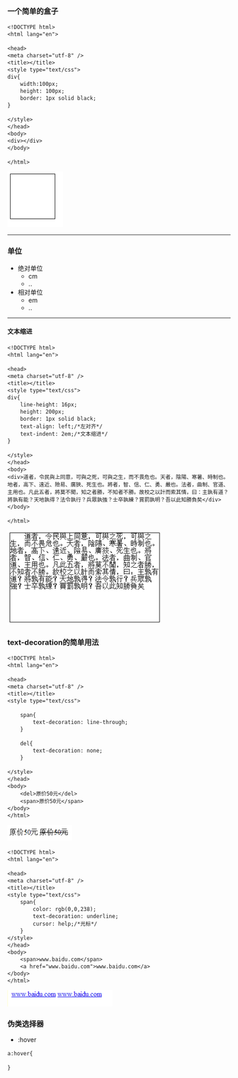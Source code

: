 ### 一个简单的盒子

```
<!DOCTYPE html>
<html lang="en">

<head>
<meta charset="utf-8" />
<title></title>
<style type="text/css">
div{
	width:100px;
	height: 100px;
	border: 1px solid black;
}

</style>
</head>
<body>
<div></div>
</body>

</html>
```

![](/assets/14.2.10.3-01.png)



---

### 单位

* 绝对单位
  * cm
  * ..
* 相对单位
  * em
  * ..

---

#### 文本缩进

```
<!DOCTYPE html>
<html lang="en">

<head>
<meta charset="utf-8" />
<title></title>
<style type="text/css">
div{
	line-height: 16px;
	height: 200px;
	border: 1px solid black;
	text-align: left;/*左对齐*/
	text-indent: 2em;/*文本缩进*/
}

</style>
</head>
<body>
<div>道者，令民與上同意，可與之死，可與之生，而不畏危也。天者，陰陽、寒暑、時制也。地者，高下、遠近、險易、廣狹、死生也。將者，智、信、仁、勇、嚴也。法者，曲制、官道、主用也。凡此五者，將莫不聞，知之者勝，不知者不勝。故校之以計而索其情，曰：主孰有道？將孰有能？天地孰得？法令孰行？兵眾孰強？士卒孰練？賞罰孰明？吾以此知勝負矣</div>
</body>

</html>
```

![](/assets/14.2.10.3-02.png)

### text-decoration的简单用法

```
<!DOCTYPE html>
<html lang="en">

<head>
<meta charset="utf-8" />
<title></title>
<style type="text/css">

	span{
		text-decoration: line-through;
	}
	
	del{
		text-decoration: none;
	}

</style>
</head>
<body>
	<del>原价50元</del>
	<span>原价50元</span>
</body>
</html>
```

![](/assets/14.2.10.3-03.png)

```
<!DOCTYPE html>
<html lang="en">

<head>
<meta charset="utf-8" />
<title></title>
<style type="text/css">
	span{
		color: rgb(0,0,238);
		text-decoration: underline;
		cursor: help;/*光标*/
	}
</style>
</head>
<body>
	<span>www.baidu.com</span>
	<a href="www.baidu.com">www.baidu.com</a>
</body>
</html>
```

![](/assets/14.2.10.3-04.png)



### 伪类选择器

* :hover

```
a:hover{

}
```



